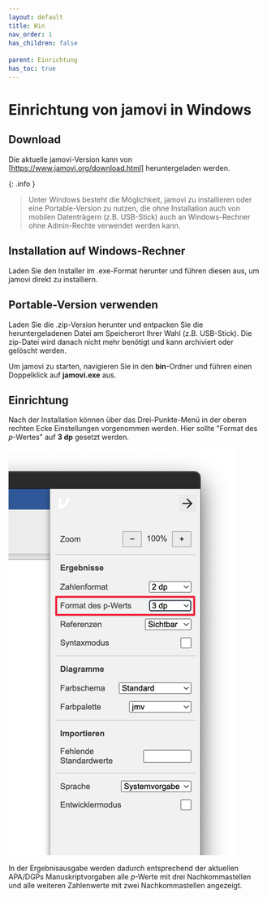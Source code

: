 ```yaml
---
layout: default
title: Win
nav_order: 1
has_children: false

parent: Einrichtung
has_toc: true
---
```

# Einrichtung von jamovi in Windows
## Download
Die aktuelle jamovi-Version kann von [https://www.jamovi.org/download.html] heruntergeladen werden.

{: .info }
> Unter Windows besteht die Möglichkeit, jamovi zu installieren oder eine Portable-Version zu nutzen, die ohne Installation auch von mobilen Datenträgern (z.B. USB-Stick) auch an Windows-Rechner ohne Admin-Rechte verwendet werden kann.

## Installation auf Windows-Rechner
Laden Sie den Installer im .exe-Format herunter und führen diesen aus, um jamovi direkt zu installiern.

## Portable-Version verwenden
Laden Sie die .zip-Version herunter und entpacken Sie die heruntergeladenen Datei am Speicherort Ihrer Wahl (z.B. USB-Stick). Die zip-Datei wird danach nicht mehr benötigt und kann archiviert oder gelöscht werden.

Um jamovi zu starten, navigieren Sie in den **bin**-Ordner und führen einen Doppelklick auf **jamovi.exe** aus.

## Einrichtung
Nach der Installation können über das Drei-Punkte-Menü in der oberen rechten Ecke Einstellungen vorgenommen werden.
Hier sollte "Format des _p_-Wertes" auf **3 dp** gesetzt werden.

![Einrichtung Jamovi Mac](./pics/02_02_02.png)

In der Ergebnisausgabe werden dadurch entsprechend der aktuellen APA/DGPs Manuskriptvorgaben alle _p_-Werte mit drei Nachkommastellen und alle weiteren Zahlenwerte mit zwei Nachkommastellen angezeigt.


[https://www.jamovi.org/download.html]: https://www.jamovi.org/download.html
